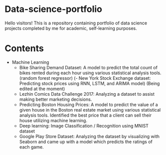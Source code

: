 # Data-science-portfolio
Hello visitors!
This is a repository containing portfolio of data science projects completed by me for academic, self-learning purposes.

# Contents
- Machine Learning 
  - Bike Sharing Demand Dataset: A model to predict the total count of bikes rented during each hour using various statistical analysis tools. (random forest regressor)
  (- New York Stock Exchange dataset: Predicting stock prices using RNN, LSTM, and ARIMA model) (Being edited at the moment)
  - Lezhin Comics Data Challenge 2017: Analyzing a dataset to assist making better marketing decisions.
  - Predicting Boston Housing Prices: A model to predict the value of a given house in the Boston real estate market using various statistical analysis tools. Identified the best price that a client can sell their house utilizing machine learning. 
  - Deep learning: Image Classification / Recognition using MNIST dataset 
  - Google Play Store Dataset: Analyzing the dataset by visualizing with Seaborn and came up with a model which predicts the ratings of each game. 

  
